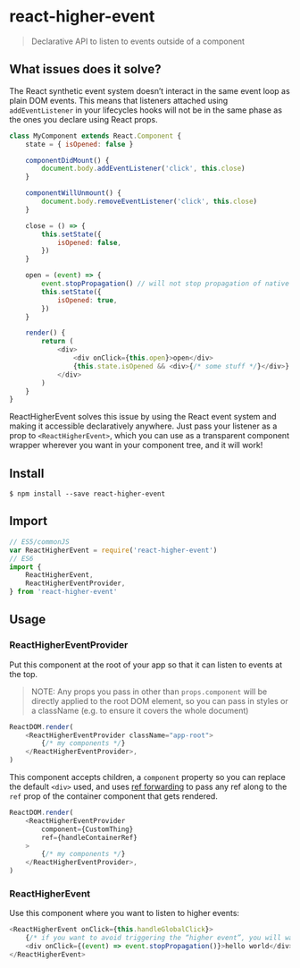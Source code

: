 # react-higher-event

> Declarative API to listen to events outside of a component

## What issues does it solve?

The React synthetic event system doesn’t interact in the same event loop as
plain DOM events. This means that listeners attached using
`addEventListener` in your lifecycles hooks will not be in the same phase
as the ones you declare using React props.

```javascript
class MyComponent extends React.Component {
    state = { isOpened: false }

    componentDidMount() {
        document.body.addEventListener('click', this.close)
    }

    componentWillUnmount() {
        document.body.removeEventListener('click', this.close)
    }

    close = () => {
        this.setState({
            isOpened: false,
        })
    }

    open = (event) => {
        event.stopPropagation() // will not stop propagation of native click event to document.body
        this.setState({
            isOpened: true,
        })
    }

    render() {
        return (
            <div>
                <div onClick={this.open}>open</div>
                {this.state.isOpened && <div>{/* some stuff */}</div>}
            </div>
        )
    }
}
```

ReactHigherEvent solves this issue by using the React event system and
making it accessible declaratively anywhere. Just pass your listener as a
prop to `<ReactHigherEvent>`, which you can use as a transparent component
wrapper wherever you want in your component tree, and it will work!

## Install

```console
$ npm install --save react-higher-event
```

## Import

```javascript
// ES5/commonJS
var ReactHigherEvent = require('react-higher-event')
// ES6
import {
    ReactHigherEvent,
    ReactHigherEventProvider,
} from 'react-higher-event'
```

## Usage

### ReactHigherEventProvider

Put this component at the root of your app so that it can listen to events
at the top.

> NOTE: Any props you pass in other than `props.component` will be directly
> applied to the root DOM element, so you can pass in styles or a className
> (e.g. to ensure it covers the whole document)

```javascript
ReactDOM.render(
    <ReactHigherEventProvider className="app-root">
        {/* my components */}
    </ReactHigherEventProvider>,
)
```

This component accepts children, a `component` property so you can replace
the default `<div>` used, and uses
[ref forwarding](https://reactjs.org/docs/forwarding-refs.html) to pass any
ref along to the `ref` prop of the container component that gets rendered.

```javascript
ReactDOM.render(
    <ReactHigherEventProvider
        component={CustomThing}
        ref={handleContainerRef}
    >
        {/* my components */}
    </ReactHigherEventProvider>,
)
```

### ReactHigherEvent

Use this component where you want to listen to higher events:

```javascript
<ReactHigherEvent onClick={this.handleGlobalClick}>
    {/* if you want to avoid triggering the “higher event”, you will want to stopPropagating from your component */}
    <div onClick={(event) => event.stopPropagation()}>hello world</div>
</ReactHigherEvent>
```
